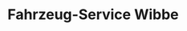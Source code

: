 ---
title: "Fahrzeug-Service Wibbe"
url: /salzkotten/fahrzeug-service-wibbe-lippestrasse/
shop: Autowerkstatt
---